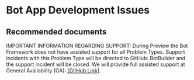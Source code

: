 <properties
	pageTitle="Bot App Development Issues"
	description="Bot App Development Issues"
	service="Microsoft.bot"
	resource="botservice"
	authors="aarzh-AaronZhang"
	displayOrder=""
	selfHelpType="generic"
	supportTopicIds="32560511"
	resourceTags=""
	productPesIds="16152"
	cloudEnvironments="public, Fairfax"
	articleId="c0ca52f9-6015-44ec-bed4-9d1606233011"
/>

# Bot App Development Issues

## **Recommended documents**
IMPORTANT INFORMATION REGARDING SUPPORT:  During Preview the Bot Framework does not have assisted support for all Problem Types.  Support incidents with this Problem Type will be directed to GitHub: BotBuilder and the support incident will be closed.  We will provide full assisted support at General Availability (GA): [[GitHub Link]](https://github.com/Microsoft/BotBuilder/issues).
